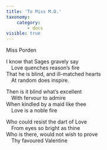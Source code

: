 ```yaml
---
title: 'To Miss M.D.'
taxonomy:
    category:
        - docs
visible: true
---
```


<div class="author">Miss Porden</div>

  
I know that Sages gravely say  
&emsp;Love quenches reason’s fire  
That he is blind, and ill-matched hearts  
&emsp;At random does inspire.  

Then is it blind what’s excellent  
&emsp;With fervour to <span data-tippy="inspire" class="green">admire</span>   
When kindled by a maid like thee  
&emsp;Love is a noble fire  

Who could resist the dart of Love  
&emsp;From eyes so bright as thine  
Who is there, would not wish to prove  
&emsp;Thy favoured Valentine